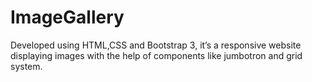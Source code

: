 # ImageGallery
Developed using HTML,CSS and Bootstrap 3, it’s a responsive website displaying images with the help of
components like jumbotron and grid system.
